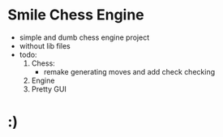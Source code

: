 # Smile Chess Engine
- simple and dumb chess engine project
- without lib files
- todo:
    1. Chess: 
        - remake generating moves and add check checking
    2. Engine
    3. Pretty GUI 

# :)